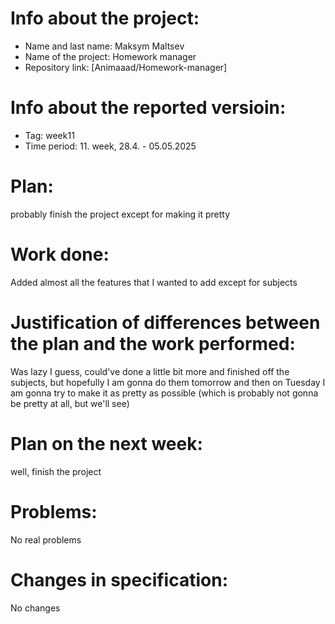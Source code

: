 # Info about the project:
- Name and last name: Maksym Maltsev
- Name of the project: Homework manager
- Repository link: [Animaaad/Homework-manager]

# Info about the reported versioin:  
- Tag: week11
- Time period: 11. week, 28.4. - 05.05.2025

# Plan: 
probably finish the project except for making it pretty

# Work done:
Added almost all the features that I wanted to add except for subjects

# Justification of differences between the plan and the work performed:
Was lazy I guess, could've done a little bit more and finished off the subjects, but hopefully I am gonna do them tomorrow and then
on Tuesday I am gonna try to make it as pretty as possible (which is probably not gonna be pretty at all, but we'll see)

# Plan on the next week:
well, finish the project

# Problems:
No real problems

# Changes in specification:
No changes